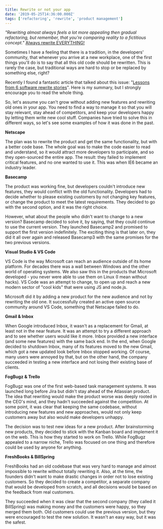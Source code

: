 ```yaml
---
title: Rewrite or not your app
date: '2019-05-25T14:36:00.000Z'
tags: ['refactoring', 'rewrite', 'product management']
---
```


_"Rewriting almost always feels a lot more appealing then gradual refactoring, but remember, that you're comparing reality to a fictitious concept."_ [Always rewrite EVERYTHING!](https://www.youtube.com/watch?v=XcUUY8ziTuk)

Sometimes I have a feeling that there is a tradition, in the developers' community, that whenever you arrive at a new workplace, one of the first things you'll do is to say that all this old code should be rewritten. This is rarely the case, but traditional ways are hard to stop or be replaced by something else, right?

<!-- end -->

Recently I found a fantastic article that talked about this issue: "[Lessons from 6 software rewrite stories](https://medium.com/@herbcaudill/lessons-from-6-software-rewrite-stories-635e4c8f7c22)". Here is my summary, but I strongly encourage you to read the whole thing.

So, let's assume you can't grow without adding new features and rewriting old ones in your app. You need to find a way to manage it so that you will stay relevant, stay ahead of competitors, and keep your developers happy by letting them write new cool stuff. Companies have tried to solve this in different ways, so let's see some examples of how it was done in the past.

**Netscape**

The plan was to rewrite the product and get the same functionality, but with a better code base. The whole goal was to make the code easier to read and understand, so it would attract more developers to participate, and so they open-sourced the entire app. The result: they failed to implement critical features, and no one wanted to use it. This was when IE6 became an industry leader.

**Basecamp**

The product was working fine, but developers couldn't introduce new features, they would conflict with the old functionality. Developers had to decide whether to please existing customers by not changing key features, or change the product to meet the latest requirements. They decided to go with the second option, and it was the right choice.

However, what about the people who didn't want to change to a new version? Basecamp decided to solve it, by saying, that they could continue to use the current version. They launched Basecamp2 and promised to support the first version indefinitely. The exciting thing is that later on, they did it all over again and released Basecamp3 with the same promises for the two previous versions.

**Visual Studio & VS Code**

VS Code is the way Microsoft can reach an audience outside of its home platform. For decades there was a wall between Windows and the other world of operating systems. We also saw this in the products that Microsoft developed - you never were able to use them on Linux (I mean without hacks). VS Code was an attempt to change, to open up and reach a new modern sector of "cool kids" that were using JS and node.js.

Microsoft did it by adding a new product for the new audience and not by rewriting the old one. It successfully created an active open source community around VS Code, something that Netscape failed to do.

**Gmail & Inbox**

When Google introduced Inbox, it wasn't as a replacement for Gmail, at least not in the near feature. It was an attempt to try a different approach and to see whether users would like it more. Inbox provided a new interface (and some new features) with the same back end. In the end, when Google decided to shutdown Inbox, many of its features moved to the new Gmail, which got a new updated look before Inbox stopped working. Of course, many users were annoyed by that, but on the other hand, the company succeeded in testing a new interface and not losing their existing base of clients.

**FogBugz & Trello**

FogBugz was one of the first web-based task management systems. It was launched long before Jira but didn't stay ahead of the Atlassian product. The idea that rewriting would make the product worse was deeply rooted in the CEO's mind, and they hadn't succeeded against the competition. At some point, it was clear that keeping the same codebase, without introducing new features and new approaches, would not only keep customers away but also would make developers unhappy.

The decision was to test new ideas for a new product. After brainstorming new products, they decided to stick with the Kanban board and implement it on the web. This is how they started to work on Trello. While FogBugz appealed to a narrow niche, Trello was focused on one thing and therefore could be used by anyone for anything.

**FreshBooks & BillSpring**

FreshBooks had an old codebase that was very hard to manage and almost impossible to rewrite without totally rewriting it. Also, at the time, the founders didn't want to make drastic changes in order not to lose existing customers. So they decided to create a competitor, a separate company that would be developed from scratch, and all decisions would be based on the feedback from real customers.

They succeeded when it was clear that the second company (they called it BillSpring) was making money and the customers were happy, so they merged them both. Old customers could use the previous version, but they were encouraged to test the new solution. It wasn't an easy way, but it was the safest.
